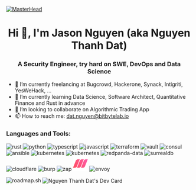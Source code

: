 [![MasterHead](https://furrycdn.org/img/view/2020/9/23/33269.gif)]()

<h1 align="center"> Hi 👋, I'm Jason Nguyen (aka Nguyen Thanh Dat) </h1>
<h3 align="center">A Security Engineer, try hard on SWE, DevOps and Data Science </h3>

- 🔭 I’m currently freelancing at Bugcrowd, Hackerone, Synack, Intigriti, YesWeHack, ...
- 🌱 I’m currently learning Data Science, Software Architect, Quantitative Finance and Rust in advance
- 👯 I’m looking to collaborate on Algorithmic Trading App
- 📫 How to reach me: dat.nguyen@bitbytelab.io

<h3 align="left">Languages and Tools:</h3>
<p align="left"> 
<img src="https://www.nicepng.com/png/full/308-3084680_rust-programming-language-rust-programming-language-logo.png" alt="rust" width="40" height="40"/> 
<img src="https://upload.wikimedia.org/wikipedia/commons/thumb/c/c3/Python-logo-notext.svg/1869px-Python-logo-notext.svg.png" alt="python" width="40" height="40"/> 
<img src="https://w7.pngwing.com/pngs/915/519/png-transparent-typescript-hd-logo-thumbnail.png" alt="typescript" width="40" height="40"/>
<img src="https://upload.wikimedia.org/wikipedia/commons/thumb/6/6a/JavaScript-logo.png/800px-JavaScript-logo.png" alt="javascript" width="40" height="40"/>
<img src="https://static-00.iconduck.com/assets.00/terraform-icon-1803x2048-hodrzd3t.png" alt="terraform" width="40" height="40"/>  
<img src="https://cdn.freebiesupply.com/logos/large/2x/vault-1-logo-black-and-white.png" alt="vault" width="40" height="40"/>
<img src="https://seeklogo.com/images/C/consul-logo-1518D89C67-seeklogo.com.png" alt="consul" width="40" height="40"/>
<img src="https://logos-download.com/wp-content/uploads/2016/10/Ansible_logo.png" alt="ansible" width="40" height="40"/>
<img src="https://upload.wikimedia.org/wikipedia/commons/thumb/3/39/Kubernetes_logo_without_workmark.svg/2109px-Kubernetes_logo_without_workmark.svg.png" alt="kubernetes" width="40" height="40"/>
<img src="https://cdn-icons-png.flaticon.com/512/919/919853.png" alt="kubernetes" width="40" height="40"/>
<img src="https://images.ctfassets.net/paqvtpyf8rwu/GeLUVavqqxhFZolzU9jM3/3b8dddc74a632e63f17e0a5e40b971bb/super-panda-update.svg" alt="redpanda-data" width="40" height="40"/>
<img src="https://surrealdb.com/static/img/assets/icon/icon-3fccfc517c1fa85d61441f736f7bb6ac.svg" alt="surrealdb" width="40" height="40"/>
<img src="https://upload.wikimedia.org/wikipedia/commons/thumb/9/94/Cloudflare_Logo.png/480px-Cloudflare_Logo.png" alt="cloudflare" width="40" height="40"/>
<img src="https://static.macupdate.com/products/38118/l/burp-suite-logo.png" alt="burp" width="40" height="40"/>
<img src="https://avatars.githubusercontent.com/u/6716868?s=280&v=4" alt="zap" width="40" height="40"/>
<img src="https://raw.githubusercontent.com/meilisearch/integration-guides/main/assets/logos/logo.svg" alt="meilisearch" width="40" height="40"/>
<img src="https://cncf-branding.netlify.app/img/projects/envoy/stacked/color/envoy-stacked-color.png" alt="envoy" width="40" height="40"/>
</p>

<p><img align="left" src="https://api.roadmap.sh/v1-badge/tall/64a02cf5d99c9d6731a59ac1?variant=dark" alt="roadmap.sh"/></p>
<p>&nbsp;<img align="center" src="https://api.daily.dev/devcards/28696ed2226a4b5ab11c7868a5651397.png?r=dk5" width="290" alt="Nguyen Thanh Dat's Dev Card"/></a></p>
